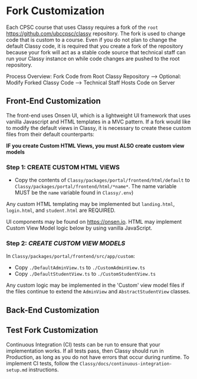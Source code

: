 # Fork Customization

Each CPSC course that uses Classy requires a fork of the `root` https://github.com/ubccpsc/classy repository. The fork is used to change code that is custom to a course. Even if you do not plan to change the default Classy code, it is required that you create a fork of the repository because your fork will act as a stable code source that technical staff can run your Classy instance on while code changes are pushed to the root repository.

Process Overview: Fork Code from Root Classy Repository --> Optional: Modify Forked Classy Code --> Technical Staff Hosts Code on Server

## Front-End Customization

The front-end uses Onsen UI, which is a lightweight UI framework that uses vanilla Javascript and HTML templates in a MVC pattern. If a fork would like to modify the default views in Classy, it is necessary to create these custom files from their default counterparts:

**IF you create Custom HTML Views, you must ALSO create custom view models**

### Step 1: CREATE CUSTOM HTML VIEWS

- Copy the contents of `Classy/packages/portal/frontend/html/default` to `Classy/packages/portal/frontend/html/*name*`. The name variable MUST be the `name` variable found in `Classy/.env`)
  
Any custom HTML templating may be implemented but `landing.html`, `login.html`, and `student.html` are REQUIRED. 

UI components may be found on https://onsen.io. HTML may implement Custom View Model logic below by using vanilla JavaScript.

### Step 2: *CREATE CUSTOM VIEW MODELS*

In `Classy/packages/portal/frontend/src/app/custom`:

- Copy `./DefaultAdminView.ts` to `./CustomAdminView.ts`
- Copy `./DefaultStudentView.ts` to `./CustomStudentView.ts`

Any custom logic may be implemented in the 'Custom' view model files if the files continue to extend the  `AdminView` and `AbstractStudentView` classes. 

## Back-End Customization



## Test Fork Customization 

Continuous Integration (CI) tests can be run to ensure that your implementation works. If all tests pass, then Classy should run in Production, as long as you do not have errors that occur during runtime. To implement CI tests, follow the `Classy/docs/continuous-integration-setup.md` instructions.